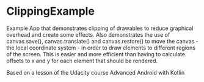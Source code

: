 # ClippingExample

Example App that demonstrates clipping of drawables to reduce graphical overhead and create some effects.
Also demonstrates the use of
canvas.save(), canvas.translate() and canvas.restore() 
to move the canvas - the local coordinate system - in order to draw elements to different regions of the screen. 
This is easier and more efficient than having to calculate offsets to x and y for each element that should be rendered.

Based on a lesson of the Udacity course Advanced Android with Kotlin

